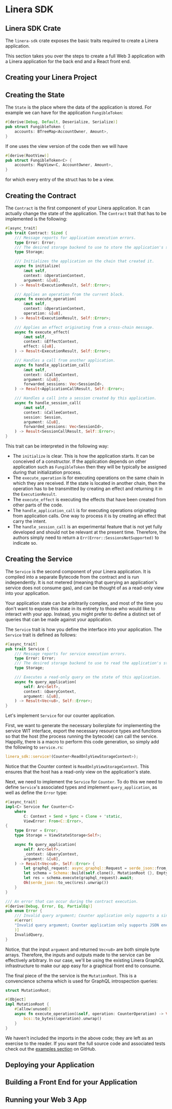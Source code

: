 # Linera SDK

## Linera SDK Crate

The `linera-sdk` crate exposes the basic traits required to create a Linera
application.

This section takes you over the steps to create a full Web 3 application with a
Linera application for the back end and a React front end.

## Creating your Linera Project

## Creating the State

The `State` is the place where the data of the application is stored. For
example we can have for the application `FungibleToken`:

```rust
#[derive(Debug, Default, Deserialize, Serialize)]
pub struct FungibleToken {
    accounts: BTreeMap<AccountOwner, Amount>,
}
```

If one uses the view version of the code then we will have
```rust
#[derive(RootView)]
pub struct FungibleToken<C> {
    accounts: MapView<C, AccountOwner, Amount>,
}
```
for which every entry of the struct has to be a view.

## Creating the Contract

The `Contract` is the first component of your Linera application. It can
actually change the state of the application. The `Contract` trait that
has to be implemented is the following:

```rust
#[async_trait]
pub trait Contract: Sized {
    /// Message reports for application execution errors.
    type Error: Error;
    /// The desired storage backend to use to store the application's state.
    type Storage;

    /// Initializes the application on the chain that created it.
    async fn initialize(
        &mut self,
        context: &OperationContext,
        argument: &[u8],
    ) -> Result<ExecutionResult, Self::Error>;

    /// Applies an operation from the current block.
    async fn execute_operation(
        &mut self,
        context: &OperationContext,
        operation: &[u8],
    ) -> Result<ExecutionResult, Self::Error>;

    /// Applies an effect originating from a cross-chain message.
    async fn execute_effect(
        &mut self,
        context: &EffectContext,
        effect: &[u8],
    ) -> Result<ExecutionResult, Self::Error>;

    /// Handles a call from another application.
    async fn handle_application_call(
        &mut self,
        context: &CalleeContext,
        argument: &[u8],
        forwarded_sessions: Vec<SessionId>,
    ) -> Result<ApplicationCallResult, Self::Error>;

    /// Handles a call into a session created by this application.
    async fn handle_session_call(
        &mut self,
        context: &CalleeContext,
        session: Session,
        argument: &[u8],
        forwarded_sessions: Vec<SessionId>,
    ) -> Result<SessionCallResult, Self::Error>;
}
```

This trait can be interpreted in the following way:
- The `initialize` is clear. This is how the application starts. It can be conceived
  of a constructor. If the application depends on other application such as `FungibleToken`
  then they will be typically be assigned during that initialization process.
- The `execute_operation` is for executing operations on the same chain in which
  they are received. If the state is located in another chain, then the operation
  has to be transmitted by creating an effect and returning it in the `ExecutionResult`.
- The `execute_effect` is executing the effects that have been created from other
  parts of the code.
- The `handle_application_call` is for executing operations originating from application calls.
  One way to process it is by creating an effect that carry the intent.
- The `handle_session_call` is an experimental feature that is not yet fully developed
  and should not be relevant at the present time. Therefore, the authors simply need to return
  a `Err(Error::SessionsNotSupported)` to indicate so.


## Creating the Service

The `Service` is the second component of your Linera application. It is compiled
into a separate Bytecode from the contract and is run independently. It is not
metered (meaning that querying an application's service does not consume gas),
and can be thought of as a read-only view into your application.

Your application state can be arbitrarily complex, and most of the time you
don't
want to expose this state in its entirety to those who would like to interact
with your app. Instead, you might prefer to define a distinct set of queries
that
can be made against your application.

The `Service` trait is how you define the interface into your application.
The `Service` trait is defined as follows:

```rust
#[async_trait]
pub trait Service {
    /// Message reports for service execution errors.
    type Error: Error;
    /// The desired storage backend to use to read the application's state.
    type Storage;

    /// Executes a read-only query on the state of this application.
    async fn query_application(
        self: Arc<Self>,
        context: &QueryContext,
        argument: &[u8],
    ) -> Result<Vec<u8>, Self::Error>;
}
```

Let's implement `Service` for our counter application.

First, we want to generate the necessary boilerplate for implementing the
service WIT interface, export the necessary resource types and functions so that
the host (the process running the bytecode) can call the service. Happilly,
there is a macro to perform this code generation, so simply add the following
to `service.rs`:

```rust
linera_sdk::service!(Counter<ReadOnlyViewStorageContext>);
```

Notice that the Counter context is `ReadOnlyViewStorageContext`. This ensures
that the host has a read-only view on the application's state.

Next, we need to implement the `Service` for `Counter`. To do this we need to
define `Service`'s associated types and implement `query_application`, as well
as define the `Error` type:

```rust
#[async_trait]
impl<C> Service for Counter<C>
    where
        C: Context + Send + Sync + Clone + 'static,
        ViewError: From<C::Error>,
{
    type Error = Error;
    type Storage = ViewStateStorage<Self>;

    async fn query_application(
        self: Arc<Self>,
        _context: &QueryContext,
        argument: &[u8],
    ) -> Result<Vec<u8>, Self::Error> {
        let graphql_request: async_graphql::Request = serde_json::from_slice(argument).map_err(|_| Error::InvalidQuery)?;
        let schema = Schema::build(self.clone(), MutationRoot {}, EmptySubscription).finish();
        let res = schema.execute(graphql_request).await;
        Ok(serde_json::to_vec(&res).unwrap())
    }
}

/// An error that can occur during the contract execution.
#[derive(Debug, Error, Eq, PartialEq)]
pub enum Error {
    /// Invalid query argument; Counter application only supports a single (empty) query.
    #[error(
    "Invalid query argument; Counter application only supports JSON encoded GraphQL queries"
    )]
    InvalidQuery,
}
```

Notice, that the input `argument` and returned `Vec<u8>` are both simple byte
arrays. Therefore, the inputs and outputs made to the service can be effectively
arbitrary. In our case, we'll be using the existing Linera GraphQL
infrastructure to make our app easy for a graphical front end to consume.

The final piece of the the service is the `MutationRoot`. This is a convencience
schema which is used for GraphQL introspection queries:

```rust
struct MutationRoot;

#[Object]
impl MutationRoot {
    #[allow(unused)]
    async fn execute_operation(&self, operation: CounterOperation) -> Vec<u8> {
        bcs::to_bytes(&operation).unwrap()
    }
}
```

We haven't included the imports in the above code; they are left as an
exercise to the reader. If you want the full source code and associated tests
check out
the [examples section](https://github.com/linera-io/linera-protocol/blob/main/linera-examples/counter-graphql/src/service.rs)
on GitHub.

## Deploying your Application

## Building a Front End for your Application

## Running your Web 3 App